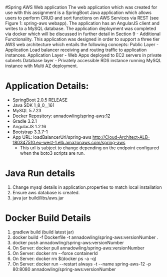 #Spring AWS Web application
The web application which was created for use with this assignment is a SpringBoot Java application which allows users to perform CRUD and sort functions on AWS Services via REST (see Figure 1: spring-aws webapp). The application has an AngularJS client and writes to a MySQL database. The application deployment was completed via docker which will be discussed in further detail in Section 9 - Additional Functionality. This application was designed in order to support a three tier AWS web architecture which entails the following concepts:
Public Layer - Application Load balancer receiving and routing traffic to application instances.
Application Layer - Web Apps deployed to EC2 servers in private subnets
Database layer - Privately accessible RDS instance running MySQL instance with Multi AZ deployment.


# Application Details:
- SpringBoot 2.0.5 RELEASE
- Java SDK 1_8_0__161
- MySQL 5.7.23
- Docker Repository: annadowling/spring-aws:12
- Gradle 3.2.1
- AngularJS 1.2.16
-  Bootstrap 3.3.7-1
- App URL: loadBalancerUrl/spring-aws
  http://Cloud-Architect-ALB-180347510.eu-west-1.elb.amazonaws.com/spring-aws
  * This url is subject to change depending on the endpoint configured when the boto3 scripts are run.
  
  
# Java Run details
1. Change mysql details in application.properties to match local installation
2. Ensure aws database is created.
3. java jar build/libs/aws.jar 


# Docker Build Details
1. gradlew build (build latest jar)
2. docker build -f Dockerfile -t annadowling/spring-aws:versionNumber .
3. docker push annadowling/spring-aws:versionNumber
4. On Server: docker pull annadowling/spring-aws:versionNumber
5. On Server: docker rm --force containerId
6. On Server: docker rm $(docker ps -a -q)
7. On Server: docker run --restart always -t --name spring-aws-12 -p 80:8080 annadowling/spring-aws:versionNumber
